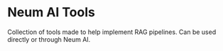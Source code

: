 # Neum AI Tools

Collection of tools made to help implement RAG pipelines. Can be used directly or through Neum AI.